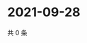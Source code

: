 # 2021-09-28

共 0 条

<!-- BEGIN -->
<!-- 最后更新时间 Tue Sep 28 2021 10:33:27 GMT+0800 (China Standard Time) -->

<!-- END -->
